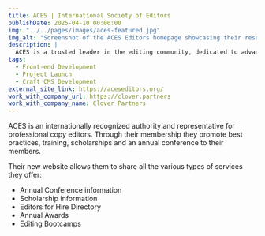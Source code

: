 ```yaml
---
title: ACES | International Society of Editors
publishDate: 2025-04-10 00:00:00
img: "../../pages/images/aces-featured.jpg"
img_alt: "Screenshot of the ACES Editors homepage showcasing their resources and services for professional editors."
description: |
  ACES is a trusted leader in the editing community, dedicated to advancing the profession through education, advocacy, and collaboration. Their platform empowers editors with resources, training, and opportunities to excel in their craft.
tags:
  - Front-end Development
  - Project Launch
  - Craft CMS Development
external_site_link: https://aceseditors.org/
work_with_company_url: https://clover.partners
work_with_company_name: Clover Partners
---
```


ACES is an internationally recognized authority and representative for professional copy editors. Through their membership they promote best practices, training, scholarships and an annual conference to their members.

Their new website allows them to share all the various types of services they offer:

- Annual Conference information
- Scholarship information
- Editors for Hire Directory
- Annual Awards
- Editing Bootcamps
